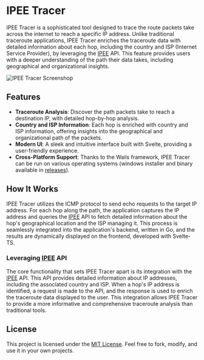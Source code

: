 # IPEE Tracer
IPEE Tracer is a sophisticated tool designed to trace the route packets take across the internet to reach a specific IP address. Unlike traditional traceroute applications, IPEE Tracer enriches the traceroute data with detailed information about each hop, including the country and ISP (Internet Service Provider), by leveraging the [IPEE](https://ipee.info) API. This feature provides users with a deeper understanding of the path their data takes, including geographical and organizational insights.

![IPEE Tracer Screenshop](screenshots/1)

## Features
- **Traceroute Analysis**: Discover the path packets take to reach a destination IP, with detailed hop-by-hop analysis.
- **Country and ISP Information**: Each hop is enriched with country and ISP information, offering insights into the geographical and organizational path of the packets.
- **Modern UI**: A sleek and intuitive interface built with Svelte, providing a user-friendly experience.
- **Cross-Platform Support**: Thanks to the Wails framework, IPEE Tracer can be run on various operating systems (windows installer and binary available in [releases](https://github.com/alirezasn3/ipee-tracer/releases)).

## How It Works
IPEE Tracer utilizes the ICMP protocol to send echo requests to the target IP address. For each hop along the path, the application captures the IP address and queries the [IPEE](https://ipee.info) API to fetch detailed information about the hop's geographical location and the ISP managing it. This process is seamlessly integrated into the application's backend, written in Go, and the results are dynamically displayed on the frontend, developed with Svelte-TS.

### Leveraging [IPEE](https://ipee.info) API
The core functionality that sets IPEE Tracer apart is its integration with the [IPEE](https://ipee.info) API. This API provides detailed information about IP addresses, including the associated country and ISP. When a hop's IP address is identified, a request is made to the API, and the response is used to enrich the traceroute data displayed to the user. This integration allows IPEE Tracer to provide a more informative and comprehensive traceroute analysis than traditional tools.

## License
This project is licensed under the [MIT License](LICENSE). Feel free to fork, modify, and use it in your own projects.